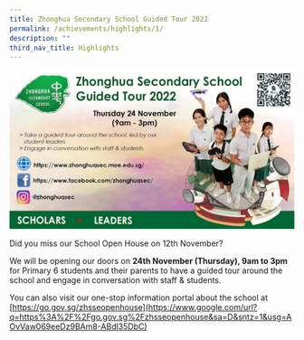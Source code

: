```yaml
---
title: Zhonghua Secondary School Guided Tour 2022
permalink: /achievements/highlights/1/
description: ""
third_nav_title: Highlights
---
```

![](/images/Guided%20Tours%202022%20(1).jpg)

Did you miss our School Open House on 12th November?

We will be opening our doors on **24th November (Thursday), 9am to 3pm** for Primary 6 students and their parents to have a guided tour around the school and engage in conversation with staff & students.

You can also visit our one-stop information portal about the school at [](https://www.google.com/url?q=https%3A%2F%2Fgo.gov.sg%2Fzhsseopenhouse&sa=D&sntz=1&usg=AOvVaw069eeDz9BAm8-ABdl35DbC) [https://go.gov.sg/zhsseopenhouse](https://www.google.com/url?q=https%3A%2F%2Fgo.gov.sg%2Fzhsseopenhouse&sa=D&sntz=1&usg=AOvVaw069eeDz9BAm8-ABdl35DbC)